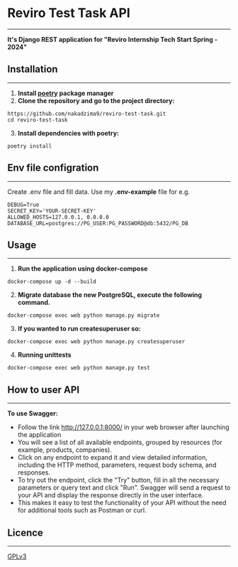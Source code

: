 # Reviro Test Task API
____
**It's Django REST application for "Reviro Internship Tech Start Spring - 2024"**

## Installation
____
1. **Install [poetry](https://python-poetry.org/docs/#installation) package manager** 
2. **Clone the repository and go to the project directory:**

```
https://github.com/nakadzima9/reviro-test-task.git
cd reviro-test-task
```
3. **Install dependencies with poetry:**
```
poetry install
```

## Env file configration
____
Create .env file and fill data. Use my **.env-example** file for e.g.
```commandline
DEBUG=True
SECRET_KEY='YOUR-SECRET-KEY'
ALLOWED_HOSTS=127.0.0.1, 0.0.0.0
DATABASE_URL=postgres://PG_USER:PG_PASSWORD@db:5432/PG_DB
```

## Usage
____
1. **Run the application using docker-compose**
```commandline
docker-compose up -d --build
```
2. **Migrate database the new PostgreSQL, execute the following command.**
```commandline
docker-compose exec web python manage.py migrate
```
3. **If you wanted to run createsuperuser so:**
```
docker-compose exec web python manage.py createsuperuser
```
4. **Running unittests**
```
docker-compose exec web python manage.py test
```

## How to user API
____ 
**To use Swagger:**
- Follow the link http://127.0.0.1:8000/ in your web browser after launching the application
- You will see a list of all available endpoints, grouped by resources (for example, products, companies).
- Click on any endpoint to expand it and view detailed information, including the HTTP method, parameters, request body schema, and responses.
- To try out the endpoint, click the "Try" button, fill in all the necessary parameters or query text and click "Run". Swagger will send a request to your API and display the response directly in the user interface.
- This makes it easy to test the functionality of your API without the need for additional tools such as Postman or curl.

## Licence
____
[GPLv3](https://www.gnu.org/licenses/)